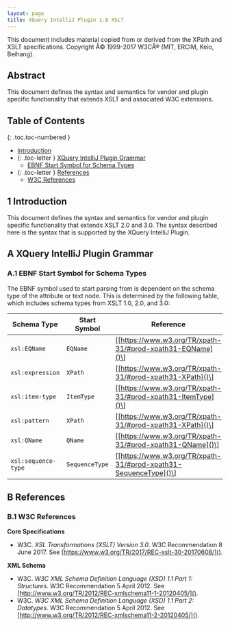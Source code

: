 ```yaml
---
layout: page
title: XQuery IntelliJ Plugin 1.8 XSLT
---
```


This document includes material copied from or derived from the XPath
and XSLT specifications. Copyright Â© 1999-2017 W3CÂ® (MIT, ERCIM, Keio,
Beihang).

## Abstract
This document defines the syntax and semantics for vendor and plugin specific
functionality that extends XSLT and associated W3C extensions.

## Table of Contents

{: .toc.toc-numbered }
- [Introduction](#1-introduction)
- {: .toc-letter } [XQuery IntelliJ Plugin Grammar](#a-xquery-intellij-plugin-grammar)
  - [EBNF Start Symbol for Schema Types](#a1-ebnf-start-symbol-for-schema-types)
- {: .toc-letter } [References](#b-references)
  - [W3C References](#b1-w3c-references)

## 1 Introduction
This document defines the syntax and semantics for vendor and plugin specific
functionality that extends XSLT 2.0 and 3.0. The syntax described here is the
syntax that is supported by the XQuery IntelliJ Plugin.

## A XQuery IntelliJ Plugin Grammar

### A.1 EBNF Start Symbol for Schema Types
The EBNF symbol used to start parsing from is dependent on the schema type of the
attribute or text node. This is determined by the following table, which includes
schema types from XSLT 1.0, 2.0, and 3.0:

| Schema Type         | Start Symbol   | Reference                                                         |
|---------------------|----------------|-------------------------------------------------------------------|
| `xsl:EQName`        | `EQName`       | \[[https://www.w3.org/TR/xpath-31/#prod-xpath31-EQName]()\]       |
| `xsl:expression`    | `XPath`        | \[[https://www.w3.org/TR/xpath-31/#prod-xpath31-XPath]()\]        |
| `xsl:item-type`     | `ItemType`     | \[[https://www.w3.org/TR/xpath-31/#prod-xpath31-ItemType]()\]     |
| `xsl:pattern`       | `XPath`        | \[[https://www.w3.org/TR/xpath-31/#prod-xpath31-XPath]()\]        |
| `xsl:QName`         | `QName`        | \[[https://www.w3.org/TR/xpath-31/#prod-xpath31-QName]()\]        |
| `xsl:sequence-type` | `SequenceType` | \[[https://www.w3.org/TR/xpath-31/#prod-xpath31-SequenceType]()\] |

## B References

### B.1 W3C References
__Core Specifications__
*  W3C. *XSL Transformations (XSLT) Version 3.0*. W3C Recommendation 8 June 2017.
   See [https://www.w3.org/TR/2017/REC-xslt-30-20170608/]().

__XML Schema__
*  W3C. *W3C XML Schema Definition Language (XSD) 1.1 Part 1: Structures*. W3C
   Recommendation 5 April 2012. See
   [http://www.w3.org/TR/2012/REC-xmlschema11-1-20120405/]().
*  W3C. *W3C XML Schema Definition Language (XSD) 1.1 Part 2: Datatypes*. W3C
   Recommendation 5 April 2012. See
   [http://www.w3.org/TR/2012/REC-xmlschema11-2-20120405/]().
